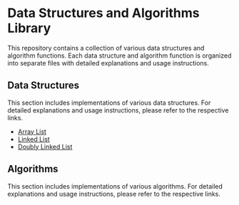# Data Structures and Algorithms Library

This repository contains a collection of various data structures and algorithm functions. Each data structure and algorithm function is organized into separate files with detailed explanations and usage instructions.

## Data Structures

This section includes implementations of various data structures. For detailed explanations and usage instructions, please refer to the respective links.

- [Array List](https://github.com/justinbrianhwang/A-collection-of-data-structures-and-algorithm-functions/tree/main/arraylist)
- [Linked List](https://github.com/justinbrianhwang/A-collection-of-data-structures-and-algorithm-functions/tree/main/linked%20list)
- [Doubly Linked List](https://github.com/justinbrianhwang/A-collection-of-data-structures-and-algorithm-functions/tree/main/Doubly%20LinkedList)


## Algorithms

This section includes implementations of various algorithms. For detailed explanations and usage instructions, please refer to the respective links.


